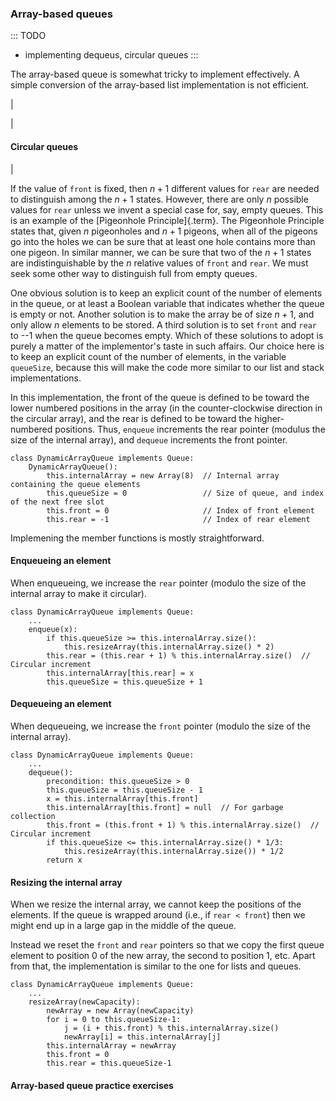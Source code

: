
### Array-based queues

::: TODO
- implementing dequeus, circular queues
:::


The array-based queue is somewhat tricky to implement effectively. A
simple conversion of the array-based list implementation is not
efficient.

<inlineav id="aqueueFirstCON" src="List/aqueueFirstCON.js" name="Array-based Queue Positions Slideshow" links="List/aqueueCON.css"/>

|

<inlineav id="aqueueDriftCON" src="List/aqueueDriftCON.js" name="Array-based Queue Drift Slideshow" links="List/aqueueCON.css"/>

|

<inlineav id="aqueueBadCON" src="List/aqueueBadCON.js" name="Array-based Queue Bad Representation Slideshow" links="List/aqueueCON.css"/>

#### Circular queues

<inlineav id="aqueueCircularCON" src="List/aqueueCircularCON.js" script="DataStructures/CircularQueue.js" name="Circular Array-based Queue Slideshow" links="List/aqueueCON.css"/>

|

<inlineav id="aqueueEmptyCON" src="List/aqueueEmptyCON.js" script="DataStructures/CircularQueue.js" name="Empty Circular Array-based Queue Slideshow" links="List/aqueueCON.css"/>

If the value of `front` is fixed, then $n+1$ different values for `rear`
are needed to distinguish among the $n+1$ states. However, there are
only $n$ possible values for `rear` unless we invent a special case for,
say, empty queues. This is an example of the
[Pigeonhole Principle]{.term}. The Pigeonhole
Principle states that, given $n$ pigeonholes and $n+1$ pigeons, when all
of the pigeons go into the holes we can be sure that at least one hole
contains more than one pigeon. In similar manner, we can be sure that
two of the $n+1$ states are indistinguishable by the $n$ relative values
of `front` and `rear`. We must seek some other way to distinguish full
from empty queues.

One obvious solution is to keep an explicit count of the number of
elements in the queue, or at least a Boolean variable that indicates
whether the queue is empty or not. Another solution is to make the array
be of size $n+1$, and only allow $n$ elements to be stored. A third
solution is to set `front` and `rear` to --1 when the queue becomes
empty. Which of these solutions to adopt is purely a matter of the
implementor's taste in such affairs. Our choice here is to keep an
explicit count of the number of elements, in the variable `queueSize`,
because this will make the code more similar to our list and stack
implementations.

In this implementation, the front of the queue is defined to be toward
the lower numbered positions in the array (in the counter-clockwise
direction in the circular array), and the rear is defined to be toward
the higher-numbered positions. Thus, `enqueue` increments the rear
pointer (modulus the size of the internal array), and `dequeue`
increments the front pointer.

    class DynamicArrayQueue implements Queue:
        DynamicArrayQueue():
            this.internalArray = new Array(8)  // Internal array containing the queue elements
            this.queueSize = 0                 // Size of queue, and index of the next free slot
            this.front = 0                     // Index of front element
            this.rear = -1                     // Index of rear element

Implemening the member functions is mostly straightforward.

#### Enqueueing an element

When enqueueing, we increase the `rear` pointer (modulo the size of the
internal array to make it circular).

    class DynamicArrayQueue implements Queue:
        ...
        enqueue(x):
            if this.queueSize >= this.internalArray.size():
                this.resizeArray(this.internalArray.size() * 2)
            this.rear = (this.rear + 1) % this.internalArray.size()  // Circular increment
            this.internalArray[this.rear] = x
            this.queueSize = this.queueSize + 1


#### Dequeueing an element

When dequeueing, we increase the `front` pointer (modulo the size of the
internal array).

    class DynamicArrayQueue implements Queue:
        ...
        dequeue():
            precondition: this.queueSize > 0
            this.queueSize = this.queueSize - 1
            x = this.internalArray[this.front]
            this.internalArray[this.front] = null  // For garbage collection
            this.front = (this.front + 1) % this.internalArray.size()  // Circular increment
            if this.queueSize <= this.internalArray.size() * 1/3:
                this.resizeArray(this.internalArray.size()) * 1/2
            return x


#### Resizing the internal array

When we resize the internal array, we cannot keep the positions of the
elements. If the queue is wrapped around (i.e., if `rear < front`) then
we might end up in a large gap in the middle of the queue.

Instead we reset the `front` and `rear` pointers so that we copy the
first queue element to position 0 of the new array, the second to
position 1, etc. Apart from that, the implementation is similar to the
one for lists and queues.


    class DynamicArrayQueue implements Queue:
        ...
        resizeArray(newCapacity):
            newArray = new Array(newCapacity)
            for i = 0 to this.queueSize-1:
                j = (i + this.front) % this.internalArray.size()
                newArray[i] = this.internalArray[j]
            this.internalArray = newArray
            this.front = 0
            this.rear = this.queueSize-1


#### Array-based queue practice exercises

<avembed id="AqueueEnqueuePRO" src="ChalmersGU/AqueueEnqueuePRO.html" type="ka" name="Array-based Queue Enqueue Exercise"/>

<avembed id="AqueueDequeuePRO" src="ChalmersGU/AqueueDequeuePRO.html" type="ka" name="Array-based Queue Dequeue Exercise"/>


